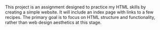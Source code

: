 This project is an assignment designed to practice my HTML skills by creating a simple website. It will include an index page with links to a few recipes. The primary goal is to focus on HTML structure and functionality, rather than web design aesthetics at this stage.
